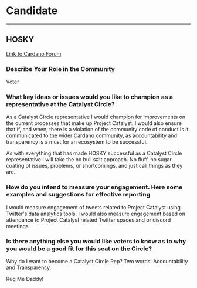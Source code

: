 # Candidate #
***
## HOSKY ##

[Link to Cardano Forum](https://forum.cardano.org/t/hosky-platform-statement/109211)

### Describe Your Role in the Community ###

Voter

### What key ideas or issues would you like to champion as a representative at the Catalyst Circle? ###

As a Catalyst Circle representative I would champion for improvements on the current processes that make up Project Catalyst. I would also ensure that if, and when, there is a violation of the community code of conduct is it communicated to the wider Cardano community, as accountability and transparency is a must for an ecosystem to be successful.

As with everything that has made HOSKY successful as a Catalyst Circle representative I will take the no bull s#!t approach. No fluff, no sugar coating of issues, problems, or shortcomings, and just call things as they are.

### How do you intend to measure your engagement. Here some examples and suggestions for effective reporting ###

I would measure engagement of tweets related to Project Catalyst using Twitter's data analytics tools. I would also measure engagement based on attendance to Project Catalyst related Twitter spaces and or discord meetings.

### Is there anything else you would like voters to know as to why you would be a good fit for this seat on the Circle? ###

Why do I want to become a Catalyst Circle Rep? Two words: Accountability and Transparency.

Rug Me Daddy!